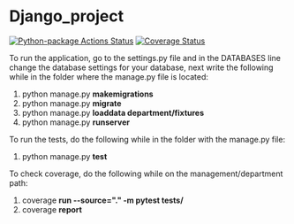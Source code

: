 # Django_project
[![Python-package Actions Status](https://github.com/akimov228aleksei/Django_project/workflows/Python-package/badge.svg?branch=prod)](https://github.com/akimov228aleksei/Django_project/actions)
[![Coverage Status](https://coveralls.io/repos/github/akimov228aleksei/Django_project/badge.svg?branch=prod)](https://coveralls.io/github/akimov228aleksei/Django_project?branch=prod)

To run the application, go to the settings.py file and in the DATABASES line change the database settings for your database,
next write the following while in the folder where the manage.py file is located:
1) python manage.py **makemigrations** 
2) python manage.py **migrate**
3) python manage.py **loaddata department/fixtures**   
4) python manage.py **runserver** 

To run the tests, do the following while in the folder with the manage.py file:
1) python manage.py **test**


To check coverage, do the following while on the management/department path:
1) coverage **run --source="." -m pytest tests/**
2) coverage **report**

